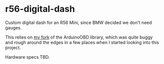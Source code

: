 # r56-digital-dash
Custom digital dash for an R56 Mini, since BMW decided we don't need gauges.

This relies on [my fork](https://github.com/willeccles/arduinoobd) of the ArduinoOBD library, which was quite buggy and rough around the edges in a few places when I started looking into this project.

Hardware specs TBD.
